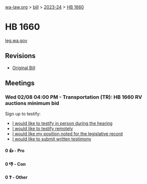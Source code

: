 [wa-law.org](/) > [bill](/bill/) > [2023-24](/bill/2023-24/) > [HB 1660](/bill/2023-24/hb/1660/)

# HB 1660
[leg.wa.gov](https://app.leg.wa.gov/billsummary?BillNumber=1660&Year=2023&Initiative=false)

## Revisions
* [Original Bill](1/)

## Meetings
### Wed 02/08 04:00 PM - Transportation (TR): HB 1660 RV auctions minimum bid
Sign up to testify:
* [I would like to testify in person during the hearing](https://app.leg.wa.gov/csi/Testifier/Add?chamber=House&mId=30652&aId=150698&caId=21299&tId=1)
* [I would like to testify remotely](https://app.leg.wa.gov/csi/Testifier/Add?chamber=House&mId=30652&aId=150698&caId=21299&tId=2)
* [I would like my position noted for the legislative record](https://app.leg.wa.gov/csi/Testifier/Add?chamber=House&mId=30652&aId=150698&caId=21299&tId=3)
* [I would like to submit written testimony](https://app.leg.wa.gov/csi/Testifier/Add?chamber=House&mId=30652&aId=150698&caId=21299&tId=4)

#### 0 👍 - Pro

#### 0 👎 - Con

#### 0 ❓ - Other

